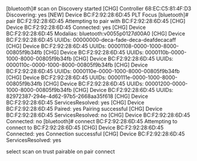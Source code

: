 [bluetooth]# scan on
Discovery started
[CHG] Controller 68:EC:C5:81:4F:D3 Discovering: yes
[NEW] Device BC:F2:92:28:6D:45 PLT Focus
[bluetooth]# pair BC:F2:92:28:6D:45
Attempting to pair with BC:F2:92:28:6D:45
[CHG] Device BC:F2:92:28:6D:45 Connected: yes
[CHG] Device BC:F2:92:28:6D:45 Modalias: bluetooth:v0055p0127d00A0
[CHG] Device BC:F2:92:28:6D:45 UUIDs: 00000000-deca-fade-deca-deafdecacaff
[CHG] Device BC:F2:92:28:6D:45 UUIDs: 00001108-0000-1000-8000-00805f9b34fb
[CHG] Device BC:F2:92:28:6D:45 UUIDs: 0000110b-0000-1000-8000-00805f9b34fb
[CHG] Device BC:F2:92:28:6D:45 UUIDs: 0000110c-0000-1000-8000-00805f9b34fb
[CHG] Device BC:F2:92:28:6D:45 UUIDs: 0000110e-0000-1000-8000-00805f9b34fb
[CHG] Device BC:F2:92:28:6D:45 UUIDs: 0000111e-0000-1000-8000-00805f9b34fb
[CHG] Device BC:F2:92:28:6D:45 UUIDs: 00001200-0000-1000-8000-00805f9b34fb
[CHG] Device BC:F2:92:28:6D:45 UUIDs: 82972387-294e-4d62-97b5-2668aa35f618
[CHG] Device BC:F2:92:28:6D:45 ServicesResolved: yes
[CHG] Device BC:F2:92:28:6D:45 Paired: yes
Pairing successful
[CHG] Device BC:F2:92:28:6D:45 ServicesResolved: no
[CHG] Device BC:F2:92:28:6D:45 Connected: no
[bluetooth]# connect BC:F2:92:28:6D:45
Attempting to connect to BC:F2:92:28:6D:45
[CHG] Device BC:F2:92:28:6D:45 Connected: yes
Connection successful
[CHG] Device BC:F2:92:28:6D:45 ServicesResolved: yes


select <cmac>
scan on
trust <mmac>
pairable on
pair <mmac>
connect <mmac>

